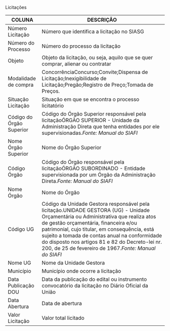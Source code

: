 Licitações

| COLUNA                   | DESCRIÇÃO                                                    |
| ------------------------ | ------------------------------------------------------------ |
| Número Licitação         | Número que identifica a licitação no SIASG                   |
| Número do Processo       | Número do processo da licitação                              |
| Objeto                   | Objeto da licitação, ou seja, aquilo que se quer comprar, alienar ou contratar |
| Modalidade de compra     | ConcorrênciaConcurso;Convite;Dispensa de Licitação;Inexigibilidade de Licitação;Pregão;Registro de Preço;Tomada de Preços. |
| Situação Licitação       | Situação em que se encontra o processo licitatório           |
| Código do Órgão Superior | Código do Órgão Superior responsável pela licitaçãoÓRGÃO SUPERIOR - Unidade da Administração Direta que tenha entidades por ele supervisionadas.*Fonte: Manual do SIAFI* |
| Nome Órgão Superior      | Nome do Órgão Superior                                       |
| Código Órgão             | Código do Órgão responsável pela licitaçãoÓRGÃO SUBORDINADO - Entidade supervisionada por um Órgão da Administração Direta.*Fonte: Manual do SIAFI* |
| Nome Órgão               | Nome do Órgão                                                |
| Código UG                | Código da Unidade Gestora responsável pela licitação.UNIDADE GESTORA (UG) - Unidade Orçamentária ou Administrativa que realiza atos de gestão orçamentária, financeira e/ou patrimonial, cujo titular, em consequência, está sujeito a tomada de contas anual na conformidade do disposto nos artigos 81 e 82 do Decreto-lei nr. 200, de 25 de fevereiro de 1967.*Fonte: Manual do SIAFI* |
| Nome UG                  | Nome da Unidade Gestora                                      |
| Município                | Município onde ocorre a licitação                            |
| Data Publicação DOU      | Data da publicação do edital ou instrumento convocatório da licitação no Diário Oficial da União |
| Data Abertura            | Data de abertura                                             |
| Valor Licitação          | Valor total licitado                                         |